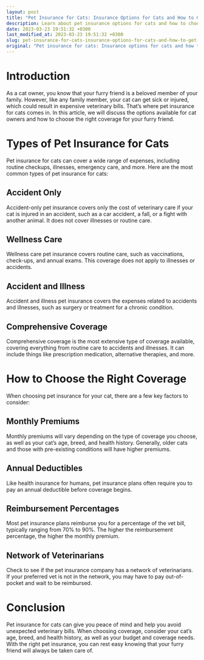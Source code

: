 ```yaml
---
layout: post
title: "Pet Insurance for Cats: Insurance Options for Cats and How to Get the Right Coverage"
description: Learn about pet insurance options for cats and how to choose the right coverage for your furry friend.
date: 2023-03-23 19:51:32 +0300
last_modified_at: 2023-03-23 19:51:32 +0300
slug: pet-insurance-for-cats-insurance-options-for-cats-and-how-to-get-the-right-coverage
original: "Pet insurance for cats: Insurance options for cats and how to get the right coverage."
---
```

# Introduction

As a cat owner, you know that your furry friend is a beloved member of your family. However, like any family member, your cat can get sick or injured, which could result in expensive veterinary bills. That’s where pet insurance for cats comes in. In this article, we will discuss the options available for cat owners and how to choose the right coverage for your furry friend.

# Types of Pet Insurance for Cats

Pet insurance for cats can cover a wide range of expenses, including routine checkups, illnesses, emergency care, and more. Here are the most common types of pet insurance for cats:

## Accident Only

Accident-only pet insurance covers only the cost of veterinary care if your cat is injured in an accident, such as a car accident, a fall, or a fight with another animal. It does not cover illnesses or routine care.

## Wellness Care

Wellness care pet insurance covers routine care, such as vaccinations, check-ups, and annual exams. This coverage does not apply to illnesses or accidents.

## Accident and Illness

Accident and illness pet insurance covers the expenses related to accidents and illnesses, such as surgery or treatment for a chronic condition.

## Comprehensive Coverage

Comprehensive coverage is the most extensive type of coverage available, covering everything from routine care to accidents and illnesses. It can include things like prescription medication, alternative therapies, and more.

# How to Choose the Right Coverage

When choosing pet insurance for your cat, there are a few key factors to consider:

## Monthly Premiums

Monthly premiums will vary depending on the type of coverage you choose, as well as your cat’s age, breed, and health history. Generally, older cats and those with pre-existing conditions will have higher premiums.

## Annual Deductibles

Like health insurance for humans, pet insurance plans often require you to pay an annual deductible before coverage begins.

## Reimbursement Percentages

Most pet insurance plans reimburse you for a percentage of the vet bill, typically ranging from 70% to 90%. The higher the reimbursement percentage, the higher the monthly premium.

## Network of Veterinarians

Check to see if the pet insurance company has a network of veterinarians. If your preferred vet is not in the network, you may have to pay out-of-pocket and wait to be reimbursed.

# Conclusion

Pet insurance for cats can give you peace of mind and help you avoid unexpected veterinary bills. When choosing coverage, consider your cat’s age, breed, and health history, as well as your budget and coverage needs. With the right pet insurance, you can rest easy knowing that your furry friend will always be taken care of.